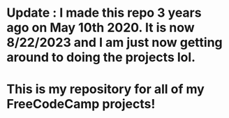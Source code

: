 # Update : I made this repo 3 years ago on May 10th 2020. It is now 8/22/2023 and I am just now getting around to doing the projects lol. 

# This is my repository for all of my FreeCodeCamp projects!
